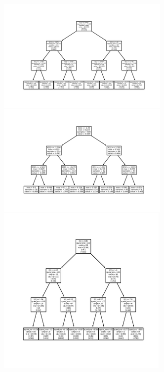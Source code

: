 

![![Tree]()](https://github.com/samanemami/C_GB-EX/blob/main/docs/C_GB_Tree.jpg) ![![Tree]()](https://github.com/samanemami/C_GB-EX/blob/main/docs/MART_Tree1.jpg)
<img src="https://github.com/samanemami/C_GB-EX/blob/main/docs/C_GB_Tree.jpg" alt="MART Tree" width="500" height="500">
